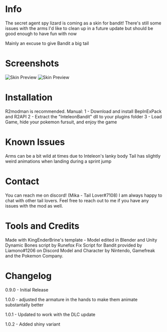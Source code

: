 # Info

The secret agent spy lizard is coming as a skin for bandit! There's still some issues with the arms I'd like to clean up in a future update but should be good enough to have fun with now

Mainly an excuse to give Bandit a big tail


# Screenshots
![Skin Preview](https://cdn.discordapp.com/attachments/269224803448258561/827625860126212106/unknown.png)
![Skin Preview](https://cdn.discordapp.com/attachments/269224803448258561/827627650200633404/unknown.png)

# Installation

R2modman is recommended. 
Manual:
1 - Download and install BepInExPack and R2API 
2 - Extract the "InteleonBandit" dll to your plugins folder
3 - Load Game, hide your pokemon fursuit, and enjoy the game

# Known Issues

Arms can be a bit wild at times due to Inteleon's lanky body
Tail has slightly weird animations when landing during a sprint jump

# Contact

You can reach me on discord! (Mika - Tail Lover#7108) I am always happy to chat with other tail lovers.
Feel free to reach out to me if you have any issues with the mod as well.

# Tools and Credits

Made with KingEnderBrine's template - Model edited in Blender and Unity
Dynamic Bones script by Runefox
Fix Script for Bandit provided by Liamono#1206 on Discord
Model and Character by Nintendo, Gamefreak and the Pokemon Company.

# Changelog

0.9.0 - Initial Release

1.0.0 - adjusted the armature in the hands to make them animate substantally better

1.0.1 - Updated to work with the DLC update

1.0.2 - Added shiny variant
